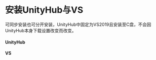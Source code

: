 # 安装UnityHub与VS
可同步安装也可分开安装，UnityHub中固定为VS2019且安装至C盘，不会因UnityHub本身下载设置改变而改变。
#### UnityHub

#### VS


